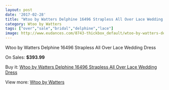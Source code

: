 ```yaml
---
layout: post
date: '2017-02-28'
title: "Wtoo by Watters Delphine 16496 Strapless All Over Lace Wedding Dress"
category: Wtoo by Watters
tags: ["over","sale","bridal","delphine","lace"]
image: http://www.eudances.com/8743-thickbox_default/wtoo-by-watters-delphine-16496-strapless-all-over-lace-wedding-dress.jpg
---
```

Wtoo by Watters Delphine 16496 Strapless All Over Lace Wedding Dress

On Sales: **$393.99**
<a href="https://www.eudances.com/en/wtoo-by-watters/2956-wtoo-by-watters-delphine-16496-strapless-all-over-lace-wedding-dress.html"><amp-img layout="responsive" width="600" height="600" src="//www.eudances.com/8743-thickbox_default/wtoo-by-watters-delphine-16496-strapless-all-over-lace-wedding-dress.jpg" alt="Wtoo by Watters Delphine 16496 Strapless All Over Lace Wedding Dress 0" /></a>
<a href="https://www.eudances.com/en/wtoo-by-watters/2956-wtoo-by-watters-delphine-16496-strapless-all-over-lace-wedding-dress.html"><amp-img layout="responsive" width="600" height="600" src="//www.eudances.com/8745-thickbox_default/wtoo-by-watters-delphine-16496-strapless-all-over-lace-wedding-dress.jpg" alt="Wtoo by Watters Delphine 16496 Strapless All Over Lace Wedding Dress 1" /></a>
<a href="https://www.eudances.com/en/wtoo-by-watters/2956-wtoo-by-watters-delphine-16496-strapless-all-over-lace-wedding-dress.html"><amp-img layout="responsive" width="600" height="600" src="//www.eudances.com/8744-thickbox_default/wtoo-by-watters-delphine-16496-strapless-all-over-lace-wedding-dress.jpg" alt="Wtoo by Watters Delphine 16496 Strapless All Over Lace Wedding Dress 2" /></a>

Buy it: [Wtoo by Watters Delphine 16496 Strapless All Over Lace Wedding Dress](https://www.eudances.com/en/wtoo-by-watters/2956-wtoo-by-watters-delphine-16496-strapless-all-over-lace-wedding-dress.html "Wtoo by Watters Delphine 16496 Strapless All Over Lace Wedding Dress")

View more: [Wtoo by Watters](https://www.eudances.com/en/49-wtoo-by-watters "Wtoo by Watters")